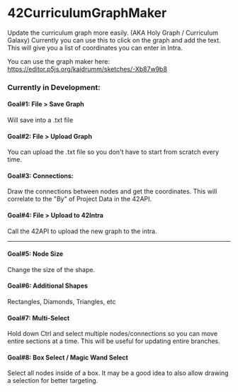 # 42CurriculumGraphMaker
Update the curriculum graph more easily. (AKA Holy Graph / Curriculum Galaxy)
Currently you can use this to click on the graph and add the text. This will give you a list of coordinates you can enter in Intra.

You can use the graph maker here: https://editor.p5js.org/kaidrumm/sketches/-Xb87w9b8

### Currently in Development:
#### Goal#1: File > Save Graph
  
  Will save into a .txt file
  
#### Goal#2: File > Upload Graph
  
  You can upload the .txt file so you don't have to start from scratch every time.
  
#### Goal#3: Connections: 
  
  Draw the connections between nodes and get the coordinates. This will correlate to the "By" of Project Data in the 42API.

#### Goal#4: File > Upload to 42Intra
  
  Call the 42API to upload the new graph to the intra.
  
 -----
 #### Goal#5: Node Size
  Change the size of the shape.
  
 #### Goal#6: Additional Shapes
   Rectangles, Diamonds, Triangles, etc
  
#### Goal#7: Multi-Select
  Hold down Ctrl and select multiple nodes/connections so you can move entire sections at a time. This will be useful for updating entire branches. 
 
 #### Goal#8: Box Select / Magic Wand Select
  Select all nodes inside of a box.  It may be a good idea to also allow drawing a selection for better targeting.
 



